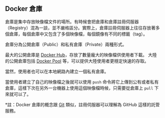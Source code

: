 ## Docker 倉庫

倉庫是集中存放映像檔文件的場所。有時候會把倉庫和倉庫註冊伺服器（Registry）混為一談，並不嚴格區分。實際上，倉庫註冊伺服器上往往存放著多個倉庫，每個倉庫中又包含了多個映像檔，每個鏡像有不同的標籤（tag）。

倉庫分為公開倉庫（Public）和私有倉庫（Private）兩種形式。

最大的公開倉庫是 [Docker Hub](https://hub.docker.com)，存放了數量龐大的映像檔供使用者下載。
大陸的公開倉庫包括 [Docker Pool](http://www.dockerpool.com) 等，可以提供大陸使用者更穩定快速的存取。

當然，使用者也可以在本地網路內建立一個私有倉庫。

當使用者建立了自己的映像檔之後就可以使用 `push` 命令將它上傳到公有或者私有倉庫，這樣下次在另外一台機器上使用這個映像檔時候，只需要從倉庫上 `pull` 下來就可以了。

*註：Docker 倉庫的概念跟 [Git](http://git-scm.com) 類似，註冊伺服器可以理解為 GitHub 這樣的託管服務。
